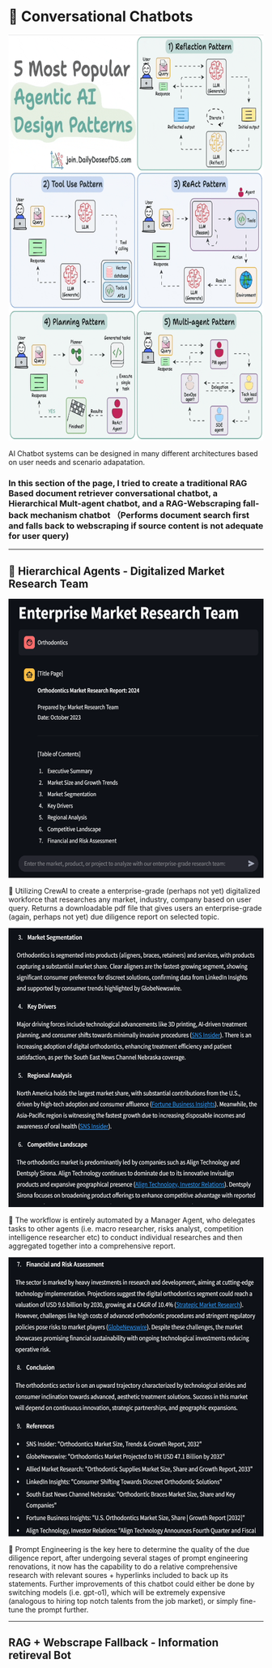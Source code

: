 # 🤖 **Conversational Chatbots**

<img src="../Data_file/AI_design_patterns.gif" alt="Alt Text" width="700" height="800" />


AI Chatbot systems can be designed in many different architectures based on user needs and scenario adapatation.

### In this section of the page, I tried to create a traditional RAG Based document retriever conversational chatbot, a Hierarchical Mult-agent chatbot, and a RAG-Webscraping fall-back mechanism chatbot （Performs document search first and falls back to webscraping if source content is not adequate for user query)
---
## 🚀 **Hierarchical Agents - Digitalized Market Research Team**  

<img src="../Data_file/MarketResearch-1.png" alt="Alt Text" width="600" height="550" />

🎯 Utilizing CrewAI to create a enterprise-grade (perhaps not yet) digitalized workforce that researches any market, industry, company based on user query.
Returns a downloadable pdf file that gives users an enterprise-grade (again, perhaps not yet) due diligence report on selected topic.

<img src="../Data_file/MarketResearch-2.png" alt="Alt Text" width="600" height="550" />

🎯 The workflow is entirely automated by a Manager Agent, who delegates tasks to other agents (i.e. macro researcher, risks analyst, competition intelligence researcher etc) to conduct individual researches and then aggregated together into a comprehensive report.

<img src="../Data_file/MarketResearch-3.png" alt="Alt Text" width="600" height="550" />

🎯 Prompt Engineering is the key here to determine the quality of the due diligence report, after undergoing several stages of prompt engineering renovations, it now has the capability to do a relative comprehensive research with relevant soures + hyperlinks included to back up its statements.
Further improvements of this chatbot could either be done by switching models (i.e. gpt-o1), which will be extremely expensive (analogous to hiring top notch talents from the job market), or simply fine-tune the prompt further.

---

## **RAG + Webscrape Fallback - Information retireval Bot**
